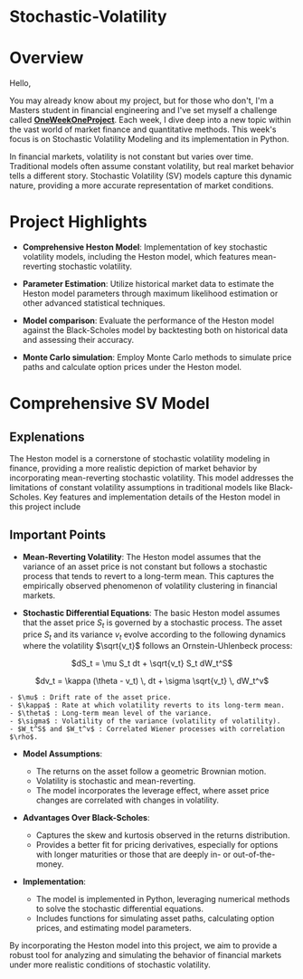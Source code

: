 # Stochastic-Volatility

# Overview 
Hello, 

You may already know about my project, but for those who don't, I'm a Masters student in financial engineering and I've set myself a challenge called [**OneWeekOneProject**](https://github.com/Quacox?tab=repositories). Each week, I dive deep into a new topic within the vast world of market finance and quantitative methods. This week's focus is on Stochastic Volatility Modeling and its implementation in Python.

In financial markets, volatility is not constant but varies over time. Traditional models often assume constant volatility, but real market behavior tells a different story. Stochastic Volatility (SV) models capture this dynamic nature, providing a more accurate representation of market conditions.

# Project Highlights

- **Comprehensive Heston Model**: Implementation of key stochastic volatility models, including the Heston model, which features mean-reverting stochastic volatility.

- **Parameter Estimation**: Utilize historical market data to estimate the Heston model parameters through maximum likelihood estimation or other advanced statistical techniques.

- **Model comparison**: Evaluate the performance of the Heston model against the Black-Scholes model by backtesting both on historical data and assessing their accuracy.

- **Monte Carlo simulation**: Employ Monte Carlo methods to simulate price paths and calculate option prices under the Heston model.

# Comprehensive SV Model

## Explenations
The Heston model is a cornerstone of stochastic volatility modeling in finance, providing a more realistic depiction of market behavior by incorporating mean-reverting stochastic volatility. This model addresses the limitations of constant volatility assumptions in traditional models like Black-Scholes. Key features and implementation details of the Heston model in this project include

## Important Points 

- **Mean-Reverting Volatility**: The Heston model assumes that the variance of an asset price is not constant but follows a stochastic process that tends to revert to a long-term mean. This captures the empirically observed phenomenon of volatility clustering in financial markets.

- **Stochastic Differential Equations**: The basic Heston model assumes that the asset price $S_t$ is governed by a stochastic process. The asset price $S_t$ and its variance $v_t$ evolve according to the following dynamics where the volatility $\sqrt{v_t}$ follows an Ornstein-Uhlenbeck process:

<p align="center">
$dS_t = \mu S_t dt + \sqrt{v_t} S_t dW_t^S$
</p>

<p align="center">
$dv_t = \kappa (\theta - v_t) \, dt + \sigma \sqrt{v_t} \, dW_t^v$
</p>

    - $\mu$ : Drift rate of the asset price.
    - $\kappa$ : Rate at which volatility reverts to its long-term mean.
    - $\theta$ : Long-term mean level of the variance.
    - $\sigma$ : Volatility of the variance (volatility of volatility).
    - $W_t^S$ and $W_t^v$ : Correlated Wiener processes with correlation $\rho$.

- **Model Assumptions**:
  - The returns on the asset follow a geometric Brownian motion.
  - Volatility is stochastic and mean-reverting.
  - The model incorporates the leverage effect, where asset price changes are correlated with changes in volatility.

- **Advantages Over Black-Scholes**:
  - Captures the skew and kurtosis observed in the returns distribution.
  - Provides a better fit for pricing derivatives, especially for options with longer maturities or those that are deeply in- or out-of-the-money.

- **Implementation**:
  - The model is implemented in Python, leveraging numerical methods to solve the stochastic differential equations.
  - Includes functions for simulating asset paths, calculating option prices, and estimating model parameters.

By incorporating the Heston model into this project, we aim to provide a robust tool for analyzing and simulating the behavior of financial markets under more realistic conditions of stochastic volatility.



